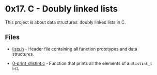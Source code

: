 # 0x17. C - Doubly linked lists

This project is about data structures: doubly linked lists in C.

## Files

- [lists.h](./lists.h) - Header file containing all function prototypes and data structures.

- [0-print_dlistint.c](./0-print_dlistint.c) - Function that prints all the elements of a `dlistint_t` list.